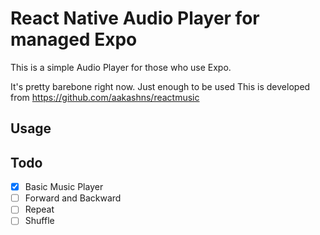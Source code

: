 # React Native Audio Player for managed Expo

This is a simple Audio Player for those who use Expo.

It's pretty barebone right now. Just enough to be used
This is developed from https://github.com/aakashns/reactmusic

## Usage



## Todo

- [x] Basic Music Player
- [ ] Forward and Backward
- [ ] Repeat
- [ ] Shuffle
